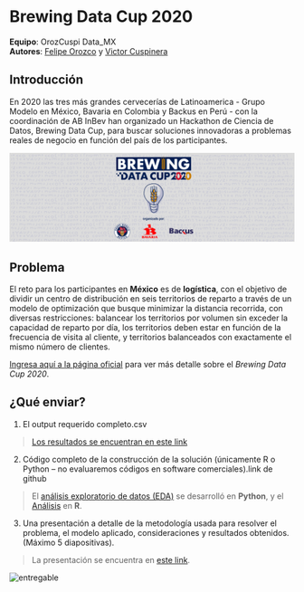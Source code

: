 # Brewing Data Cup 2020
**Equipo**: OrozCuspi Data_MX  
**Autores**: [Felipe Orozco](https://github.com/felipeoh) y [Victor Cuspinera](https://github.com/vcuspinera)  


## Introducción

En 2020 las tres más grandes cervecerías de Latinoamerica - Grupo Modelo en México, Bavaria en Colombia y Backus en Perú - con la coordinación de AB InBev han organizado un Hackathon de Ciencia de Datos, Brewing Data Cup, para buscar soluciones innovadoras a problemas reales de negocio en función del país de los participantes.

[![](img/BDC2020_logo2.png)](https://www.brewingdatacup.com)

## Problema

El reto para los participantes en **México** es de **logística**, con el objetivo de dividir un centro de distribución en seis territorios de reparto a través de un modelo de optimización que busque minimizar la distancia recorrida, con diversas restricciones: balancear los territorios por volumen sin exceder la capacidad de reparto por día, los territorios deben estar en función de la frecuencia de visita al cliente, y territorios balanceados con exactamente el mismo número de clientes.

[Ingresa aquí a la página oficial](https://www.brewingdatacup.com) para ver más detalle sobre el *Brewing Data Cup 2020*.

## ¿Qué enviar?

1. El output requerido completo.csv​

> [Los resultados se encuentran en este link](https://github.com/vcuspinera/brewing-datacup_OrozCuspi/blob/main/data/results.csv)

2. Código completo de la construcción de la solución (únicamente R o Python – no evaluaremos códigos en software comerciales).link de github​

> El [análisis exploratorio de datos (EDA)](https://github.com/vcuspinera/brewing-datacup_OrozCuspi/blob/main/src/EDA.ipynb) se desarrolló en **Python**, y el [Análisis](https://github.com/vcuspinera/brewing-datacup_OrozCuspi/blob/main/src/Analisis.pdf) en **R**. 

3. Una presentación a detalle de la metodología usada para resolver el problema, el modelo aplicado,  consideraciones y resultados obtenidos. (Máximo 5 diapositivas).​

> La presentación se encuentra en [este link](https://github.com/vcuspinera/brewing-datacup_OrozCuspi/blob/main/doc/Brewing%20Data%20Cup%202020%20OrozCuspi%20Data_MX.pptx).

![entregable](img/test-dataset.png)

